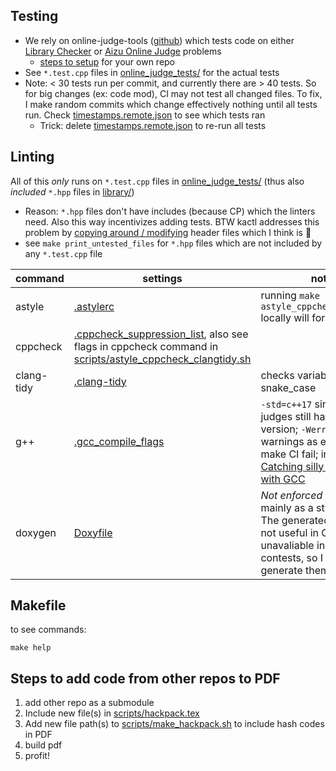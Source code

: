## Testing
- We rely on online-judge-tools ([github](https://github.com/online-judge-tools/verification-helper)) which tests code on either [Library Checker](https://judge.yosupo.jp/) or [Aizu Online Judge](https://onlinejudge.u-aizu.ac.jp/courses/list) problems
  - [steps to setup](https://online-judge-tools.github.io/verification-helper/installer.html) for your own repo
- See `*.test.cpp` files in [online_judge_tests/](online_judge_tests/) for the actual tests
- Note: < 30 tests run per commit, and currently there are > 40 tests. So for big changes (ex: code mod), CI may not test all changed files. To fix, I make random commits which change effectively nothing until all tests run. Check [timestamps.remote.json](../.verify-helper/timestamps.remote.json) to see which tests ran
  - Trick: delete [timestamps.remote.json](../.verify-helper/timestamps.remote.json) to re-run all tests

## Linting
All of this *only* runs on `*.test.cpp` files in [online_judge_tests/](online_judge_tests/) (thus also *included* `*.hpp` files in [library/](../library/))
  - Reason: `*.hpp` files don't have includes (because CP) which the linters need. Also this way incentivizes adding tests. BTW kactl addresses this problem by [copying around / modifying](https://github.com/kth-competitive-programming/kactl/blob/main/doc/scripts/test-compiles.sh)  header files which I think is :vomiting_face:
  - see `make print_untested_files` for `*.hpp` files which are not included by any `*.test.cpp` file


command | settings | notes | wiki
--- | --- | --- | ---
astyle | [.astylerc](.astylerc) | running `make astyle_cppcheck_clangtidy` locally will format files | http://astyle.sourceforge.net/astyle.html
cppcheck | [.cppcheck_suppression_list](.cppcheck_suppression_list), also see flags in cppcheck command in [scripts/astyle_cppcheck_clangtidy.sh](scripts/astyle_cppcheck_clangtidy.sh) | | https://cppcheck.sourceforge.io/
clang-tidy | [.clang-tidy](.clang-tidy) | checks variables for snake_case | https://clang.llvm.org/extra/clang-tidy/checks/list.html
g++ | [.gcc_compile_flags](.gcc_compile_flags) | `-std=c++17` since some judges still have this version; `-Werror` treats warnings as errors to make CI fail; inspiration: [Catching silly mistakes with GCC](https://codeforces.com/blog/entry/15547) |
doxygen | [Doxyfile](Doxyfile) | *Not enforced by CI*. Used mainly as a style guide. The generated docs are not useful in CP and unavaliable in ICPC contests, so I don't generate them. | https://www.doxygen.nl/manual/commands.html

## Makefile
to see commands:
```
make help
```
## Steps to add code from other repos to PDF
1. add other repo as a submodule
2. Include new file(s) in [scripts/hackpack.tex](scripts/hackpack.tex)
3. Add new file path(s) to [scripts/make_hackpack.sh](scripts/make_hackpack.sh) to include hash codes in PDF
4. build pdf
5. profit!
